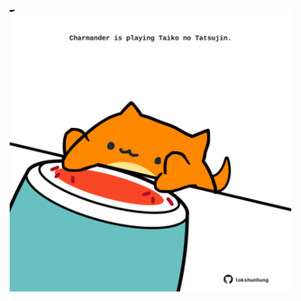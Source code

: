 <!-- built at 03/09/2025, 01:27:36 UTC -->
<p align="center">
  <img width="500" height="500" src="./ReadmeImage.svg">
</p>
